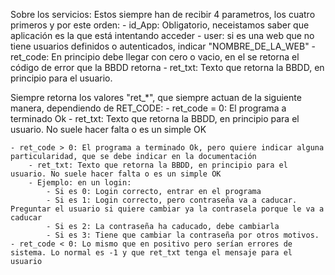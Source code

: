  


Sobre los servicios:
Estos siempre han de recibir 4 parametros, los cuatro primeros y por este orden:
    - id_App: Obligatorio, neceistamos saber que aplicación es la que está intentando acceder
    - user: si es una web que no tiene usuarios definidos o autenticados, indicar "NOMBRE_DE_LA_WEB"
    - ret_code: En principio debe llegar con cero o vacio, en el se retorna el código de error que la BBDD retorna
    - ret_txt: Texto que retorna la BBDD, en principio para el usuario.
    
Siempre retorna los valores "ret_*", que siempre actuan de la siguiente manera, dependiendo de RET_CODE:
    - ret_code = 0: El programa a terminado Ok
        - ret_txt: Texto que retorna la BBDD, en principio para el usuario. No suele hacer falta o es un simple OK

    - ret_code > 0: El programa a terminado Ok, pero quiere indicar alguna particularidad, que se debe indicar en la documentación
        - ret_txt: Texto que retorna la BBDD, en principio para el usuario. No suele hacer falta o es un simple OK
        - Ejemplo: en un login:
            - Si es 0: Login correcto, entrar en el programa
            - Si es 1: Login correcto, pero contraseña va a caducar. Preguntar el usuario si quiere cambiar ya la contrasela porque le va a caducar
            - Si es 2: La contraseña ha caducado, debe cambiarla
            - Si es 3: Tiene que cambiar la contraseña por otros motivos.
    - ret_code < 0: Lo mismo que en positivo pero serían errores de sistema. Lo normal es -1 y que ret_txt tenga el mensaje para el usuario
